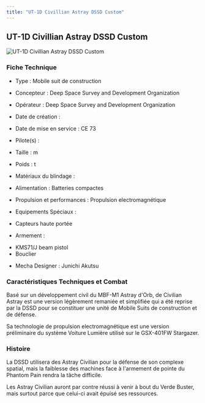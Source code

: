 ```yaml
---
title: "UT-1D Civillian Astray DSSD Custom"
---
```


UT-1D Civillian Astray DSSD Custom
----------------------------------


![UT-1D Civillian Astray DSSD Custom](/images/stories/saga/stargazer/mechas/ut-1d.png)


### Fiche Technique



- Type : Mobile suit de construction
  
- Concepteur : Deep Space Survey and Development Organization
  
- Opérateur : Deep Space Survey and Development Organization
  
- Date de création : 
  
- Date de mise en service : CE 73
  
- Pilote(s) : 
  
- Taille : m
  
- Poids : t
  
- Matériaux du blindage : 
  
- Alimentation : Batteries compactes
  
- Propulsion et performances : Propulsion electromagnétique
  
- Equipements Spéciaux :


* Capteurs haute portée


- Armement :


* KMS71/J beam pistol
* Bouclier


- Mecha Designer : Junichi Akutsu


### Caractéristiques Techniques et Combat


Basé sur un développement civil du MBF-M1 Astray d'Orb, de Civilian Astray est une version légèrement remaniée et simplifiée qui a été reprise par la DSSD pour se constituer une unité de Mobile Suits de construction et de défense.


Sa technologie de propulsion electromagnétique est une version préliminaire du système Voiture Lumière utilisé sur le GSX-401FW Stargazer. 


### Histoire


La DSSD utilisera des Astray Civilian pour la défense de son complexe spatial, mais la faiblesse des machines face à l'armement de pointe du Phantom Pain rendra la tâche difficile.


Les Astray Civilian auront par contre réussi à venir à bout du Verde Buster, mais surtout parce que celui-ci avait épuisé ses ressources.


